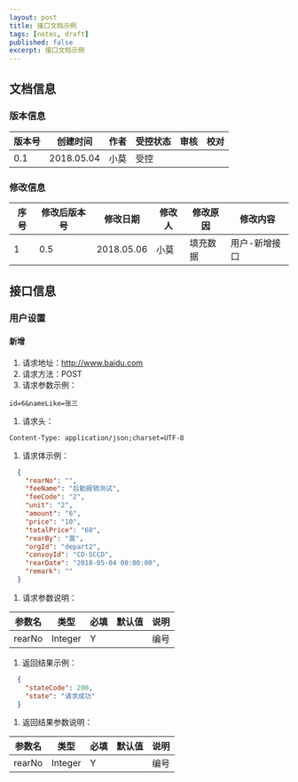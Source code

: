 ```yaml
---
layout: post
title: 接口文档示例
tags: [notes, draft]
published: false
excerpt: 接口文档示例
---
```


## 文档信息

### 版本信息

| 版本号 | 创建时间   | 作者 | 受控状态 | 审核 | 校对 |
| ------ | ---------- | ---- | -------- | ---- | ---- |
| 0.1    | 2018.05.04 | 小莫 | 受控     |      |      |

### 修改信息

| 序号 | 修改后版本号 | 修改日期   | 修改人 | 修改原因 | 修改内容      |
| ---- | ------------ | ---------- | ------ | -------- | ------------- |
| 1    | 0.5          | 2018.05.06 | 小莫   | 填充数据 | 用户-新增接口 |

## 接口信息

### 用户设置

#### 新增

1. 请求地址：http://www.baidu.com
1. 请求方法：POST
1. 请求参数示例：

```http
id=6&nameLike=张三
```

1. 请求头：

```http
Content-Type: application/json;charset=UTF-8
```

1. 请求体示例：

```json
  {
    "rearNo": "",
    "feeName": "后勤报销测试",
    "feeCode": "2",
    "unit": "2",
    "amount": "6",
    "price": "10",
    "totalPrice": "60",
    "rearBy": "莫",
    "orgId": "depart2",
    "convoyId": "CD-SCCD",
    "rearDate": "2018-05-04 00:00:00",
    "remark": ""
  }
```

1. 请求参数说明：

| 参数名 | 类型    | 必填 | 默认值 | 说明 |
| ------ | ------- | ---- | ------ | ---- |
| rearNo | Integer | Y    |        | 编号 |

1. 返回结果示例：

```json
  {
    "stateCode": 200,
    "state": "请求成功"
  }
```

1. 返回结果参数说明：

| 参数名 | 类型    | 必填 | 默认值 | 说明 |
| ------ | ------- | ---- | ------ | ---- |
| rearNo | Integer | Y    |        | 编号 |